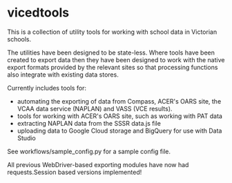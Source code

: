 # vicedtools

This is a collection of utility tools for working with school data in Victorian schools.

The utilities have been designed to be state-less. Where tools have been created to export data then they have been designed to work with the native export formats provided by the relevant sites so that processing functions also integrate with existing data stores.

Currently includes tools for:

- automating the exporting of data from Compass, ACER's OARS site, the VCAA data service (NAPLAN) and VASS (VCE results).
- tools for working with ACER's OARS site, such as working with PAT data
- extracting NAPLAN data from the SSSR data.js file
- uploading data to Google Cloud storage and BigQuery for use with Data Studio

See workflows/sample_config.py for a sample config file.

All previous WebDriver-based exporting modules have now had requests.Session based versions implemented!

